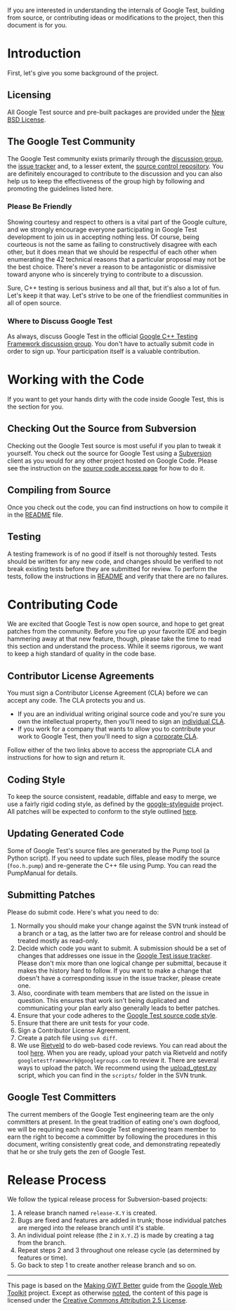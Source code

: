 

If you are interested in understanding the internals of Google Test,
building from source, or contributing ideas or modifications to the
project, then this document is for you.

# Introduction #

First, let's give you some background of the project.

## Licensing ##

All Google Test source and pre-built packages are provided under the [New BSD License](http://www.opensource.org/licenses/bsd-license.php).

## The Google Test Community ##

The Google Test community exists primarily through the [discussion group](http://groups.google.com/group/googletestframework), the
[issue tracker](http://code.google.com/p/googletest/issues/list) and, to a lesser extent, the [source control repository](http://code.google.com/p/googletest/source/checkout). You are definitely encouraged to contribute to the
discussion and you can also help us to keep the effectiveness of the
group high by following and promoting the guidelines listed here.

### Please Be Friendly ###

Showing courtesy and respect to others is a vital part of the Google
culture, and we strongly encourage everyone participating in Google
Test development to join us in accepting nothing less. Of course,
being courteous is not the same as failing to constructively disagree
with each other, but it does mean that we should be respectful of each
other when enumerating the 42 technical reasons that a particular
proposal may not be the best choice. There's never a reason to be
antagonistic or dismissive toward anyone who is sincerely trying to
contribute to a discussion.

Sure, C++ testing is serious business and all that, but it's also
a lot of fun. Let's keep it that way. Let's strive to be one of the
friendliest communities in all of open source.

### Where to Discuss Google Test ###

As always, discuss Google Test in the official [Google C++ Testing Framework discussion group](http://groups.google.com/group/googletestframework).  You don't have to actually submit
code in order to sign up. Your participation itself is a valuable
contribution.

# Working with the Code #

If you want to get your hands dirty with the code inside Google Test,
this is the section for you.

## Checking Out the Source from Subversion ##

Checking out the Google Test source is most useful if you plan to
tweak it yourself.  You check out the source for Google Test using a
[Subversion](http://subversion.tigris.org/) client as you would for any
other project hosted on Google Code.  Please see the instruction on
the [source code access page](http://code.google.com/p/googletest/source/checkout) for how to do it.

## Compiling from Source ##

Once you check out the code, you can find instructions on how to
compile it in the [README](../README.md) file.

## Testing ##

A testing framework is of no good if itself is not thoroughly tested.
Tests should be written for any new code, and changes should be
verified to not break existing tests before they are submitted for
review. To perform the tests, follow the instructions in [README](../README.md) and
verify that there are no failures.

# Contributing Code #

We are excited that Google Test is now open source, and hope to get
great patches from the community. Before you fire up your favorite IDE
and begin hammering away at that new feature, though, please take the
time to read this section and understand the process. While it seems
rigorous, we want to keep a high standard of quality in the code
base.

## Contributor License Agreements ##

You must sign a Contributor License Agreement (CLA) before we can
accept any code.  The CLA protects you and us.

  * If you are an individual writing original source code and you're sure you own the intellectual property, then you'll need to sign an [individual CLA](http://code.google.com/legal/individual-cla-v1.0.html).
  * If you work for a company that wants to allow you to contribute your work to Google Test, then you'll need to sign a [corporate CLA](http://code.google.com/legal/corporate-cla-v1.0.html).

Follow either of the two links above to access the appropriate CLA and
instructions for how to sign and return it.

## Coding Style ##

To keep the source consistent, readable, diffable and easy to merge,
we use a fairly rigid coding style, as defined by the [google-styleguide](http://code.google.com/p/google-styleguide/) project.  All patches will be expected
to conform to the style outlined [here](http://google-styleguide.googlecode.com/svn/trunk/cppguide.xml).

## Updating Generated Code ##

Some of Google Test's source files are generated by the Pump tool (a
Python script).  If you need to update such files, please modify the
source (`foo.h.pump`) and re-generate the C++ file using Pump.  You
can read the PumpManual for details.

## Submitting Patches ##

Please do submit code. Here's what you need to do:

  1. Normally you should make your change against the SVN trunk instead of a branch or a tag, as the latter two are for release control and should be treated mostly as read-only.
  1. Decide which code you want to submit. A submission should be a set of changes that addresses one issue in the [Google Test issue tracker](http://code.google.com/p/googletest/issues/list). Please don't mix more than one logical change per submittal, because it makes the history hard to follow. If you want to make a change that doesn't have a corresponding issue in the issue tracker, please create one.
  1. Also, coordinate with team members that are listed on the issue in question. This ensures that work isn't being duplicated and communicating your plan early also generally leads to better patches.
  1. Ensure that your code adheres to the [Google Test source code style](#Coding_Style.md).
  1. Ensure that there are unit tests for your code.
  1. Sign a Contributor License Agreement.
  1. Create a patch file using `svn diff`.
  1. We use [Rietveld](http://codereview.appspot.com/) to do web-based code reviews.  You can read about the tool [here](http://code.google.com/p/rietveld/wiki/CodeReviewHelp).  When you are ready, upload your patch via Rietveld and notify `googletestframework@googlegroups.com` to review it.  There are several ways to upload the patch.  We recommend using the [upload\_gtest.py](http://code.google.com/p/googletest/source/browse/trunk/scripts/upload_gtest.py) script, which you can find in the `scripts/` folder in the SVN trunk.

## Google Test Committers ##

The current members of the Google Test engineering team are the only
committers at present. In the great tradition of eating one's own
dogfood, we will be requiring each new Google Test engineering team
member to earn the right to become a committer by following the
procedures in this document, writing consistently great code, and
demonstrating repeatedly that he or she truly gets the zen of Google
Test.

# Release Process #

We follow the typical release process for Subversion-based projects:

  1. A release branch named `release-X.Y` is created.
  1. Bugs are fixed and features are added in trunk; those individual patches are merged into the release branch until it's stable.
  1. An individual point release (the `Z` in `X.Y.Z`) is made by creating a tag from the branch.
  1. Repeat steps 2 and 3 throughout one release cycle (as determined by features or time).
  1. Go back to step 1 to create another release branch and so on.


---

This page is based on the [Making GWT Better](http://code.google.com/webtoolkit/makinggwtbetter.html) guide from the [Google Web Toolkit](http://code.google.com/webtoolkit/) project.  Except as otherwise [noted](http://code.google.com/policies.html#restrictions), the content of this page is licensed under the [Creative Commons Attribution 2.5 License](http://creativecommons.org/licenses/by/2.5/).
